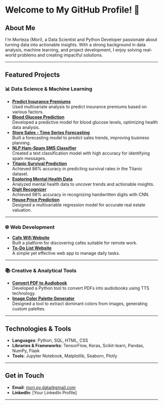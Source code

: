 # Welcome to My GitHub Profile! 👋  

## About Me  
I'm Morteza (Mori), a Data Scientist and Python Developer passionate about turning data into actionable insights. With a strong background in data analysis, machine learning, and project development, I enjoy solving real-world problems and creating impactful solutions.  

---

## Featured Projects  

### 📊 **Data Science & Machine Learning**  
- **[Predict Insurance Premiums](https://github.com/MoriData/Predict-insurance-premiums-based-on-various-factors-Data-Science-)**  
  Used multivariate analysis to predict insurance premiums based on various factors.  
- **[Blood Glucose Prediction](https://github.com/MoriData/Blood-Glucose-Prediction-Data-Science-project)**  
  Developed a predictive model for blood glucose levels, optimizing health data analysis.  
- **[Store Sales - Time Series Forecasting](https://github.com/MoriData/Store-Sales---Time-Series-Forecasting)**  
  Built a forecasting model to predict sales trends, improving business planning.  
- **[NLP Ham-Spam SMS Classifier](https://github.com/MoriData/NLP-Ham-Spam-SMS-Data-Science-Project-)**  
  Created a text classification model with high accuracy for identifying spam messages.  
- **[Titanic Survival Prediction](https://github.com/MoriData/Titanic-Competition-High-Accuracy-86-Data-Science-project)**  
  Achieved 86% accuracy in predicting survival rates in the Titanic dataset.  
- **[Exploring Mental Health Data](https://github.com/MoriData/Data-Science-project-Exploring-Mental-Health-Data)**  
  Analyzed mental health data to uncover trends and actionable insights.  
- **[Digit Recognizer](https://github.com/MoriData/Digit-Recognizer-98-accuracy-Data-Science-Project)**  
  Achieved 98% accuracy in recognizing handwritten digits with CNN.  
- **[House Price Prediction](https://github.com/MoriData/House-Price-Prediction-Data-science-project-Multivariable_Regression_and_Valuation_Model-)**  
  Designed a multivariable regression model for accurate real estate valuation.  

---

### 🌐 **Web Development**  
- **[Cafe Wifi Website](https://github.com/MoriData/Cafe-Wifi-website)**  
  Built a platform for discovering cafes suitable for remote work.  
- **[To-Do List Website](https://github.com/MoriData/To-Do-List-Web-Site)**  
  A simple yet effective web app to manage daily tasks.  

---

### 📚 **Creative & Analytical Tools**  
- **[Convert PDF to Audiobook](https://github.com/MoriData/Convert-PDF-to-Audiobook-Text-To-Speech-)**  
  Developed a Python tool to convert PDFs into audiobooks using TTS technology.  
- **[Image Color Palette Generator](https://github.com/MoriData/Image-Color-Palette-Generator)**  
  Designed a tool to extract dominant colors from images, generating custom palettes.  

---

## Technologies & Tools  
- **Languages**: Python, SQL, HTML, CSS  
- **Libraries & Frameworks**: TensorFlow, Keras, Scikit-learn, Pandas, NumPy, Flask  
- **Tools**: Jupyter Notebook, Matplotlib, Seaborn, Plotly  

---

## Get in Touch  
- **Email**: mori.py.data@gmail.com  
- **LinkedIn**: [Your LinkedIn Profile]  

---
